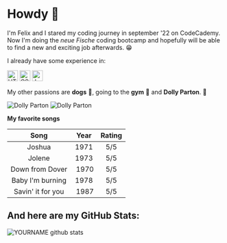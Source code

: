 # Howdy 👋

I'm Felix and I stared my coding journey in september '22 on CodeCademy. Now I'm doing the *neue Fische* coding bootcamp and hopefully will be able to find a new and exciting job afterwards. :grin: 

I already have some experience in:

<img src="https://img.shields.io/badge/HTML5-282C34?logo=html5&logoColor=E34F26" alt="HTML5 logo" title="HTML5" height="25" />

<img src="https://img.shields.io/badge/CSS3-282C34?logo=css3&logoColor=1572B6" alt="CSS3 logo" title="CSS3" height="25" />

<img src="https://img.shields.io/badge/JavaScript-282C34?logo=javascript&logoColor=F7DF1E" alt="JavaScript logo" title="JavaScript" height="25" />

My other passions are **dogs** :dog:, going to the **gym** :muscle: and **Dolly Parton**. :purple_heart:

![Dolly Parton](https://www.berklee.edu/sites/default/files/d7/bcm/Dolly%20Parton.jpg?fv=H2FMycfD) ![Dolly Parton](https://hips.hearstapps.com/hmg-prod.s3.amazonaws.com/images/dolly-parton-as-a-guest-on-the-oprah-winfrey-show-at-the-news-photo-1574714579.jpg?crop=1.00xw:0.680xh;0,0.129xh&resize=480:*)

**My favorite songs**

| Song | Year | Rating |
| :-----: | :---: | :---: |
| Joshua | 1971 | 5/5 |
| Jolene | 1973 | 5/5 |
| Down from Dover | 1970 | 5/5 |
| Baby I'm burning | 1978 | 5/5 |
| Savin' it for you | 1987 | 5/5 |

## And here are my GitHub Stats:

![YOURNAME github stats](https://github-readme-stats.vercel.app/api?username=supernova-97&show_icons=true&hide_border=true)
